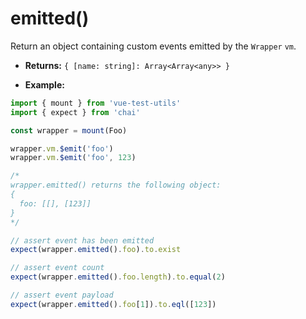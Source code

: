 # emitted()

Return an object containing custom events emitted by the `Wrapper` `vm`.

- **Returns:** `{ [name: string]: Array<Array<any>> }`

- **Example:**

```js
import { mount } from 'vue-test-utils'
import { expect } from 'chai'

const wrapper = mount(Foo)

wrapper.vm.$emit('foo')
wrapper.vm.$emit('foo', 123)

/*
wrapper.emitted() returns the following object:
{
  foo: [[], [123]]
}
*/

// assert event has been emitted
expect(wrapper.emitted().foo).to.exist

// assert event count
expect(wrapper.emitted().foo.length).to.equal(2)

// assert event payload
expect(wrapper.emitted().foo[1]).to.eql([123])
```
